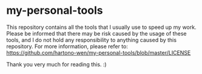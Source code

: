 # my-personal-tools
This repository contains all the tools that I usually use to speed up my work.
Please be informed that there may be risk caused by the usage of these tools, and I do not hold any responsibility to anything caused by this repository.
For more information, please refer to:
https://github.com/hartono-wen/my-personal-tools/blob/master/LICENSE

Thank you very much for reading this. :)